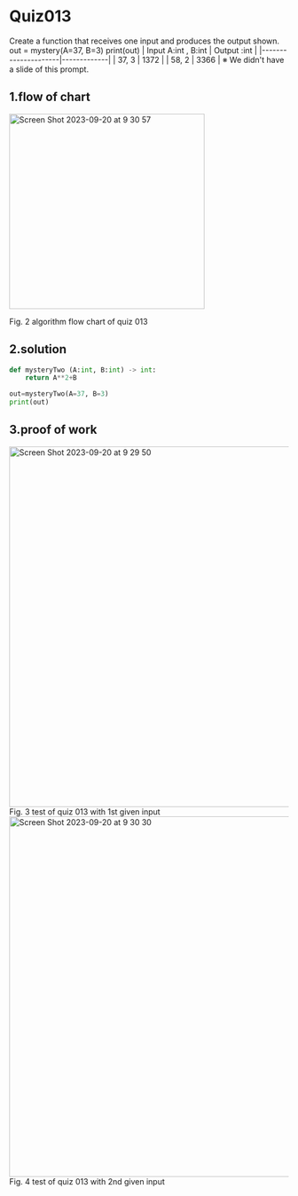 # Quiz013
Create a function that receives one input and produces the output shown. 
out = mystery(A=37, B=3)
print(out)
| Input A:int , B:int | Output :int |
|---------------------|-------------|
| 37, 3               | 1372        |
| 58, 2               | 3366        |
※ We didn't have a slide of this prompt.


## 1.flow of chart
<img width="352" alt="Screen Shot 2023-09-20 at 9 30 57" src="https://github.com/Happa1/unit1-2024/assets/142579414/8afdb061-4767-4a40-b95f-dbab27f4d202">

Fig. 2 algorithm flow chart of quiz 013

## 2.solution
```.py
def mysteryTwo (A:int, B:int) -> int:
    return A**2+B

out=mysteryTwo(A=37, B=3)
print(out)
```

## 3.proof of work
<img width="650" alt="Screen Shot 2023-09-20 at 9 29 50" src="https://github.com/Happa1/unit1-2024/assets/142579414/18abbfeb-820b-4f6a-b5c8-82d921e5269f">
Fig. 3 test of quiz 013 with 1st given input

<img width="650" alt="Screen Shot 2023-09-20 at 9 30 30" src="https://github.com/Happa1/unit1-2024/assets/142579414/ca2621d0-0a16-473a-8ea1-f1782efef829">
Fig. 4 test of quiz 013 with 2nd given input
